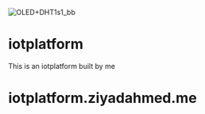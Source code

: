 ![OLED+DHT1s1_bb](https://user-images.githubusercontent.com/62690285/127768439-27066ee8-a7f6-42d3-a6db-da778297f98e.png)
# iotplatform
This is an iotplatform built by me 
# iotplatform.ziyadahmed.me
